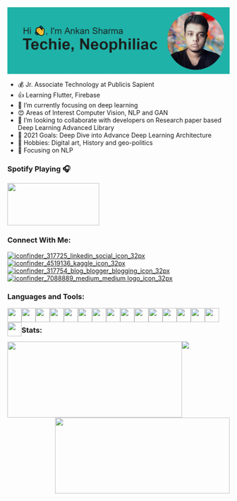 <img align="center" src="https://raw.githubusercontent.com/Ankan1998/Ankan1998/main/header.png"/>




- 💰 Jr. Associate Technology at Publicis Sapient
- 👍 Learning Flutter, Firebase
- 🔘 I’m currently focusing on deep learning
- 😍 Areas of Interest Computer Vision, NLP and GAN
- 👥 I’m looking to collaborate with developers on Research paper based Deep Learning Advanced Library
- 👀 2021 Goals: Deep Dive into Advance Deep Learning Architecture
- 💖 Hobbies: Digital art, History and geo-politics
- 🧿 Focusing on NLP

### Spotify Playing 🎧
[<img align="center" src="https://user-images.githubusercontent.com/36896102/121746378-6db7fb80-cb23-11eb-84c8-1bb7308abc59.png" height="96" width="208"/>](https://open.spotify.com/embed/track/61fXT6uwJ2THPkbmxa65OI)


### Connect With Me:

[![iconfinder_317725_linkedin_social_icon_32px](https://user-images.githubusercontent.com/36896102/121735488-d13a2d00-cb13-11eb-9af1-f32bbc015e0b.png)](https://www.linkedin.com/in/ankan-sharma-589841198/)
[![iconfinder_4519136_kaggle_icon_32px](https://user-images.githubusercontent.com/36896102/121735391-b1a30480-cb13-11eb-952d-aba25e119c60.png)](https://www.kaggle.com/ankan1998)
[![iconfinder_317754_blog_blogger_blogging_icon_32px](https://user-images.githubusercontent.com/36896102/121735541-e7e08400-cb13-11eb-9e82-ae3477b3e490.png)](https://datasciencey.blogspot.com/)
[![iconfinder_7088889_medium_medium logo_icon_32px](https://user-images.githubusercontent.com/36896102/121735133-553fe500-cb13-11eb-8bc3-06b54689ec33.png)](https://ankanroni3.medium.com/)


### Languages and Tools:
<img align="left" src="https://user-images.githubusercontent.com/36896102/121738417-d13c2c00-cb17-11eb-8c43-30598e3452b3.png" height="32" width="32"/>
<img align="left" src="https://user-images.githubusercontent.com/36896102/121738425-d39e8600-cb17-11eb-8b32-6070a804f8bb.png" height="32" width="32"/>
<img align="left" src="https://user-images.githubusercontent.com/36896102/121738431-d5684980-cb17-11eb-8944-5c2ac89e4de8.png" height="32" width="32"/>
<img align="left" src="https://user-images.githubusercontent.com/36896102/121738523-f29d1800-cb17-11eb-85bc-b93267cdad60.png" height="32" width="32"/>
<img align="left" src="https://user-images.githubusercontent.com/36896102/121738532-f4ff7200-cb17-11eb-8747-fd79e3745ff2.png" height="32" width="32"/>
<img align="left" src="https://user-images.githubusercontent.com/36896102/121738538-f6c93580-cb17-11eb-94ab-5d8824b9c17b.png" height="32" width="32"/>
<img align="left" src="https://user-images.githubusercontent.com/36896102/121738574-00529d80-cb18-11eb-90aa-63b8ac0f06c4.png" height="32" width="32"/>
<img align="left" src="https://user-images.githubusercontent.com/36896102/121738585-034d8e00-cb18-11eb-99c0-9550d0eb0941.png" height="32" width="32"/>
<img align="left" src="https://user-images.githubusercontent.com/36896102/121738595-0779ab80-cb18-11eb-9fe8-e43bdbfbaf51.png" height="32" width="32"/>
<img align="left" src="https://user-images.githubusercontent.com/36896102/121738632-195b4e80-cb18-11eb-905e-026c3940910e.png" height="32" width="32"/>
<img align="left" src="https://user-images.githubusercontent.com/36896102/121738638-1bbda880-cb18-11eb-9c21-eeead978ed5e.png" height="32" width="32"/>
<img align="left" src="https://user-images.githubusercontent.com/36896102/121738644-1d876c00-cb18-11eb-93d3-9525791f402e.png" height="32" width="32"/>
<img align="left" src="https://user-images.githubusercontent.com/36896102/121738667-28420100-cb18-11eb-8b75-c4bfbed6613a.png" height="32" width="32"/>
<img align="left" src="https://user-images.githubusercontent.com/36896102/121738678-2aa45b00-cb18-11eb-8161-0842d1432e83.png" height="32" width="32"/>
<img align="left" src="https://user-images.githubusercontent.com/36896102/121738686-2c6e1e80-cb18-11eb-979c-853502418fa6.png" height="32" width="32"/>
<img align="left" src="https://user-images.githubusercontent.com/36896102/121738702-3132d280-cb18-11eb-89ae-9fc44f8f00ed.png" height="32" width="32"/>



<br>


### Stats: 
<img align="left" src="https://github-readme-stats.vercel.app/api?username=Ankan1998&&show_icons=true&title_color=fffa2f&icon_color=bb2acf&text_color=daf7dc&bg_color=121519" height="172" width="396"/>
<img align="right" src="https://user-images.githubusercontent.com/36896102/121768264-02017d00-cb7b-11eb-8fa0-dbfbcf25b539.png" height="172" width="396"/>


<img src="https://user-images.githubusercontent.com/36896102/121751724-55001380-cb2c-11eb-82e7-0255f95d488a.gif"/>
